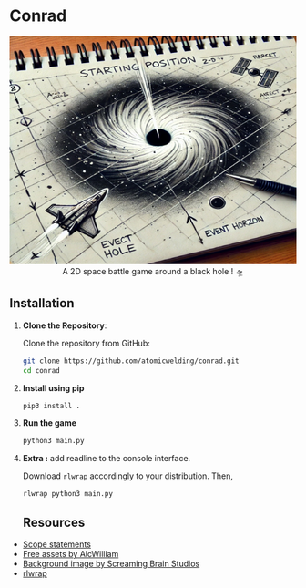 # Conrad

<p align="center">
   <img src="resources/2.jpg" width="600" height="400"></img> <br>
   A 2D space battle game around a black hole ! 🛸

</p>


## Installation 


1. **Clone the Repository**:
   
   Clone the repository from GitHub:

   ```bash
   git clone https://github.com/atomicwelding/conrad.git
   cd conrad
   ```
   
2. **Install using pip**
   ```bash
   pip3 install .
   ```

3. **Run the game**
   ```bash
   python3 main.py
   ```
   
4. **Extra :** add readline to the console interface.
   
   Download `rlwrap` accordingly to your distribution. Then,
    ```bash
    rlwrap python3 main.py
    ```


   ## Resources

- [Scope statements](resources/scope-statements.pdf)
- [Free assets by AlcWilliam](https://pixel-by-pixel.itch.io/alcwilliam-space-ship-pack)
- [Background image by Screaming Brain Studios](https://screamingbrainstudios.itch.io/seamless-space-backgrounds)
- [rlwrap](https://github.com/hanslub42/rlwrap)


